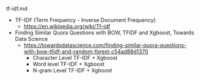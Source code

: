 tf-idf.md

* TF-IDF (Term Frequency - Inverse Document Frequency)
  * https://en.wikipedia.org/wiki/Tf–idf
* Finding Similar Quora Questions with BOW, TFIDF and Xgboost, Towards Data Science
  * https://towardsdatascience.com/finding-similar-quora-questions-with-bow-tfidf-and-random-forest-c54ad88d1370
    * Character Level TF-IDF + Xgboost
    * Word level TF-IDF + Xgboost
    * N-gram Level TF-IDF + Xgboost
